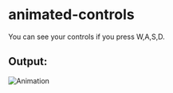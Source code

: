 # animated-controls

You can see your controls if you press W,A,S,D.

## Output:
![Animation](https://user-images.githubusercontent.com/58397806/121401381-f33b8000-c958-11eb-9d7c-1cf29c64d6fc.gif)
